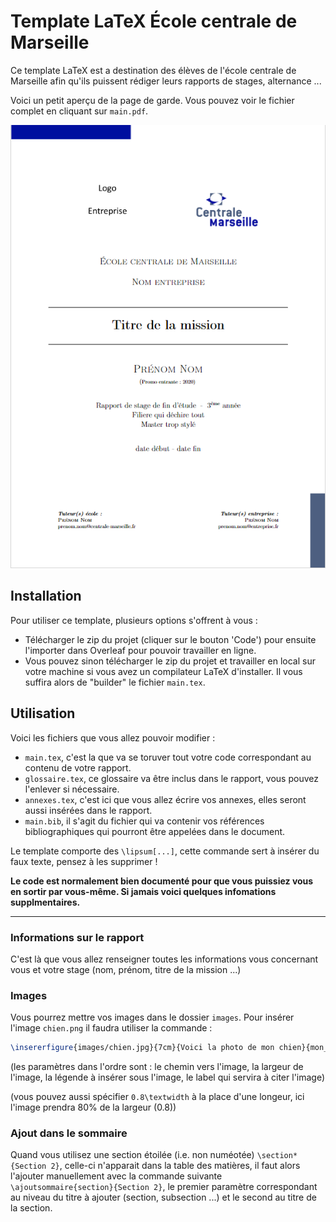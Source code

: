 # Template LaTeX École centrale de Marseille

Ce template LaTeX est a destination des élèves de l'école centrale de Marseille afin qu'ils puissent rédiger leurs rapports de stages, alternance ...

Voici un petit aperçu de la page de garde. Vous pouvez voir le fichier complet en cliquant sur ``main.pdf``.

<p align="center">
  <img src="images/photo-page-garde.png" />
</p>

## Installation

Pour utiliser ce template, plusieurs options s'offrent à vous :

- Télécharger le zip du projet (cliquer sur le bouton 'Code') pour ensuite l'importer dans Overleaf pour pouvoir travailler en ligne.
- Vous pouvez sinon télécharger le zip du projet et travailler en local sur votre machine si vous avez un compilateur LaTeX d'installer. Il vous suffira alors de "builder" le fichier  ``main.tex``.

## Utilisation

Voici les fichiers que vous allez pouvoir modifier :

- ``main.tex``, c'est la que va se toruver tout votre code correspondant au contenu de votre rapport.
- ``glossaire.tex``, ce glossaire va être inclus dans le rapport, vous pouvez l'enlever si nécessaire.
- ``annexes.tex``, c'est ici que vous allez écrire vos annexes, elles seront aussi insérées dans le rapport.
- ``main.bib``, il s'agit du fichier qui va contenir vos références bibliographiques qui pourront être appelées dans le document.

Le template comporte des ``\lipsum[...]``, cette commande sert à insérer du faux texte, pensez à les supprimer !

<b> Le code est normalement bien documenté pour que vous puissiez vous en sortir par vous-même. Si jamais voici quelques infomations supplmentaires.</b>

<hr>

### Informations sur le rapport

C'est là que vous allez renseigner toutes les informations vous concernant vous et votre stage (nom, prénom, titre de la mission ...)

### Images

Vous pourrez mettre vos images dans le dossier ``images``. Pour insérer l'image ``chien.png`` il faudra utiliser la commande :

```latex
\insererfigure{images/chien.jpg}{7cm}{Voici la photo de mon chien}{mon_chien}
```

(les paramètres dans l'ordre sont : le chemin vers l'image, la largeur de l'image, la légende à insérer sous l'image, le label qui servira à citer l'image)

(vous pouvez aussi spécifier `0.8\textwidth` à la place d'une longeur, ici l'image prendra 80% de la largeur (0.8))

### Ajout dans le sommaire

Quand vous utilisez une section étoilée (i.e. non numéotée) ``\section*{Section 2}``, celle-ci n'apparait dans la table des matières, il faut alors l'ajouter manuellement avec la commande suivante ``\ajoutsommaire{section}{Section 2}``, le premier paramètre correspondant au niveau du titre à ajouter (section, subsection ...) et le second au titre de la section.
